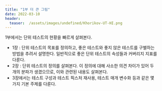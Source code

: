 ```yaml
---
title: "1부 더 큰 그림"
date: 2022-03-10
header:
  teaser:  /assets/images/undefined/Khorikov-UT-HI.png
---
```


1부에서는 단위 테스트의 현황을 빠르게 살펴본다.

* 1장 : 단위 테스트의 목표를 정의하고, 좋은 테스트와 좋지 않은 테스트를 구별하는 방법을 추려서 설명한다. 일반적으로 좋은 단위 테스트의 속성들과 커버리지 지표를 다룬다.
* 2장 : 단위 테스트의 정의를 살펴본다. 이 정의에 대해 사소한 의견 차이가 있어 두 개의 분파가 생겼으므로, 이와 관련된 내용도 살펴본다. 
* 3장에서는 테스트 구성과 테스트 픽스처 재사용, 테스트 매개 변수화 등과 같은 몇 가지 기본 주제를 다룬다.